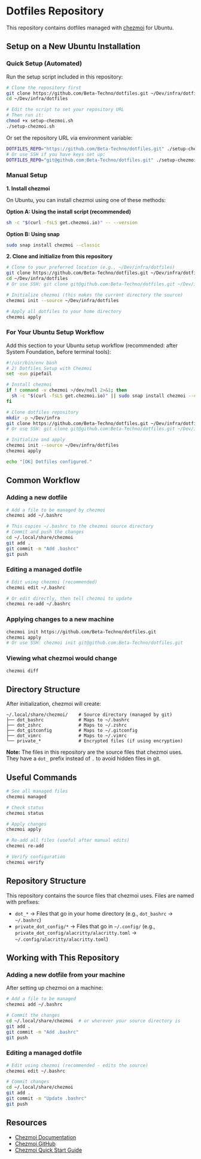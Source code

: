 # Dotfiles Repository

This repository contains dotfiles managed with [chezmoi](https://www.chezmoi.io/) for Ubuntu.

## Setup on a New Ubuntu Installation

### Quick Setup (Automated)

Run the setup script included in this repository:

```bash
# Clone the repository first
git clone https://github.com/Beta-Techno/dotfiles.git ~/Dev/infra/dotfiles
cd ~/Dev/infra/dotfiles

# Edit the script to set your repository URL
# Then run it:
chmod +x setup-chezmoi.sh
./setup-chezmoi.sh
```

Or set the repository URL via environment variable:
```bash
DOTFILES_REPO="https://github.com/Beta-Techno/dotfiles.git" ./setup-chezmoi.sh
# Or use SSH if you have keys set up:
DOTFILES_REPO="git@github.com:Beta-Techno/dotfiles.git" ./setup-chezmoi.sh
```

### Manual Setup

**1. Install chezmoi**

On Ubuntu, you can install chezmoi using one of these methods:

**Option A: Using the install script (recommended)**
```bash
sh -c "$(curl -fsLS get.chezmoi.io)" -- --version
```

**Option B: Using snap**
```bash
sudo snap install chezmoi --classic
```

**2. Clone and initialize from this repository**

```bash
# Clone to your preferred location (e.g., ~/Dev/infra/dotfiles)
git clone https://github.com/Beta-Techno/dotfiles.git ~/Dev/infra/dotfiles
cd ~/Dev/infra/dotfiles
# Or use SSH: git clone git@github.com:Beta-Techno/dotfiles.git ~/Dev/infra/dotfiles

# Initialize chezmoi (this makes the current directory the source)
chezmoi init --source ~/Dev/infra/dotfiles

# Apply all dotfiles to your home directory
chezmoi apply
```

### For Your Ubuntu Setup Workflow

Add this section to your Ubuntu setup workflow (recommended: after System Foundation, before terminal tools):

```bash
#!/usr/bin/env bash
# 2) Dotfiles Setup with Chezmoi
set -euo pipefail

# Install chezmoi
if ! command -v chezmoi >/dev/null 2>&1; then
  sh -c "$(curl -fsLS get.chezmoi.io)" || sudo snap install chezmoi --classic
fi

# Clone dotfiles repository
mkdir -p ~/Dev/infra
git clone https://github.com/Beta-Techno/dotfiles.git ~/Dev/infra/dotfiles
# Or use SSH: git clone git@github.com:Beta-Techno/dotfiles.git ~/Dev/infra/dotfiles

# Initialize and apply
chezmoi init --source ~/Dev/infra/dotfiles
chezmoi apply

echo "[OK] Dotfiles configured."
```

## Common Workflow

### Adding a new dotfile

```bash
# Add a file to be managed by chezmoi
chezmoi add ~/.bashrc

# This copies ~/.bashrc to the chezmoi source directory
# Commit and push the changes
cd ~/.local/share/chezmoi
git add .
git commit -m "Add .bashrc"
git push
```

### Editing a managed dotfile

```bash
# Edit using chezmoi (recommended)
chezmoi edit ~/.bashrc

# Or edit directly, then tell chezmoi to update
chezmoi re-add ~/.bashrc
```

### Applying changes to a new machine

```bash
chezmoi init https://github.com/Beta-Techno/dotfiles.git
chezmoi apply
# Or use SSH: chezmoi init git@github.com:Beta-Techno/dotfiles.git
```

### Viewing what chezmoi would change

```bash
chezmoi diff
```

## Directory Structure

After initialization, chezmoi will create:

```
~/.local/share/chezmoi/    # Source directory (managed by git)
├── dot_bashrc             # Maps to ~/.bashrc
├── dot_zshrc              # Maps to ~/.zshrc
├── dot_gitconfig          # Maps to ~/.gitconfig
├── dot_vimrc              # Maps to ~/.vimrc
└── private_*              # Encrypted files (if using encryption)
```

**Note:** The files in this repository are the source files that chezmoi uses. They have a `dot_` prefix instead of `.` to avoid hidden files in git.

## Useful Commands

```bash
# See all managed files
chezmoi managed

# Check status
chezmoi status

# Apply changes
chezmoi apply

# Re-add all files (useful after manual edits)
chezmoi re-add

# Verify configuration
chezmoi verify
```

## Repository Structure

This repository contains the source files that chezmoi uses. Files are named with prefixes:
- `dot_*` → Files that go in your home directory (e.g., `dot_bashrc` → `~/.bashrc`)
- `private_dot_config/*` → Files that go in `~/.config/` (e.g., `private_dot_config/alacritty/alacritty.toml` → `~/.config/alacritty/alacritty.toml`)

## Working with This Repository

### Adding a new dotfile from your machine

After setting up chezmoi on a machine:

```bash
# Add a file to be managed
chezmoi add ~/.bashrc

# Commit the changes
cd ~/.local/share/chezmoi  # or wherever your source directory is
git add .
git commit -m "Add .bashrc"
git push
```

### Editing a managed dotfile

```bash
# Edit using chezmoi (recommended - edits the source)
chezmoi edit ~/.bashrc

# Commit changes
cd ~/.local/share/chezmoi
git add .
git commit -m "Update .bashrc"
git push
```

## Resources

- [Chezmoi Documentation](https://www.chezmoi.io/docs/)
- [Chezmoi GitHub](https://github.com/twpayne/chezmoi)
- [Chezmoi Quick Start Guide](https://www.chezmoi.io/quick-start/)

